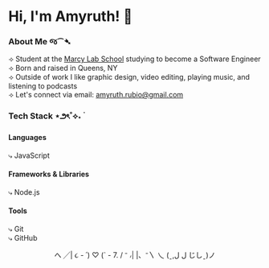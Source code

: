 # Hi, I'm Amyruth! 👋

### About Me જ⁀➴
⟢ Student at the [Marcy Lab School](https://www.marcylabschool.org/) studying to become a Software Engineer <br>
⟢ Born and raised in Queens, NY <br>
⟢ Outside of work I like graphic design, video editing, playing music, and listening to podcasts <br>
⟢ Let's connect via email: amyruth.rubio@gmail.com

### Tech Stack ⋆౨ৎ˚⟡˖ ࣪

#### Languages
⤷ JavaScript

#### Frameworks & Libraries
⤷ Node.js

#### Tools
⤷ Git <br>
⤷ GitHub

<p align="center">
                                 へ         ╱| 
                               ૮ - ՛)  ♡   (` - 7.   
                               / ⁻ ៸|      |、⁻〵
                            乀 (ˍ,ل ل      じしˍ)ノ        
</p>